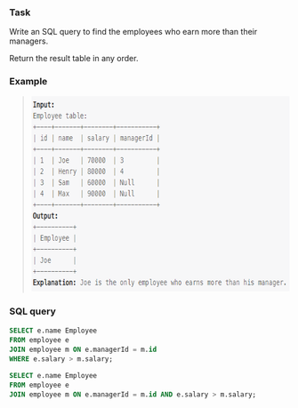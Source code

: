 ### Task

Write an SQL query to find the employees who earn more than their managers.

Return the result table in any order.

### Example

> <img src="example.PNG" width="599" height="351">

### SQL query

```sql
SELECT e.name Employee
FROM employee e
JOIN employee m ON e.managerId = m.id
WHERE e.salary > m.salary;
```

```sql
SELECT e.name Employee
FROM employee e
JOIN employee m ON e.managerId = m.id AND e.salary > m.salary;
```
